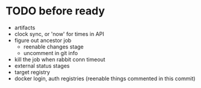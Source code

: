 # TODO before ready
- artifacts
- clock sync, or 'now' for times in API
- figure out ancestor job
  - reenable changes stage
  - uncomment in git info
- kill the job when rabbit conn timeout
- external status stages
- target registry
- docker login, auth registries (reenable things commented in this commit)
